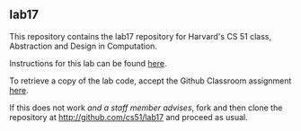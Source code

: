 
## lab17




This repository contains the lab17 repository for Harvard's
CS 51 class, Abstraction and Design in Computation.

Instructions for this lab can be found
[here](http://cs51.io/labs/lab17).

To retrieve a copy of the lab code, accept the Github Classroom
assignment [here](http://url.cs51.io/lab17).

If this does not work _and a staff member advises_, fork and then
clone the repository at 
<http://github.com/cs51/lab17> and proceed as usual.

